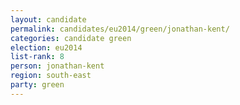 ```yaml
---
layout: candidate
permalink: candidates/eu2014/green/jonathan-kent/
categories: candidate green
election: eu2014
list-rank: 8
person: jonathan-kent
region: south-east
party: green
---
```

